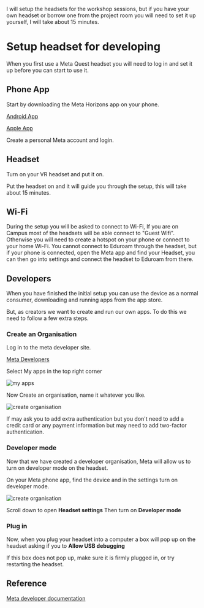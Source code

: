 I will setup the headsets for the workshop sessions, but if you have your own headset or borrow one from the project room you will need to set it up yourself, I will take about 15 minutes.

# Setup headset for developing

When you first use a Meta Quest headset you will need to log in and set it up before you can start to use it.

## Phone App

Start by downloading the Meta Horizons app on your phone.

[Android App](https://apps.apple.com/us/app/meta-horizon/id1366478176)

[Apple App](https://play.google.com/store/apps/details?id=com.oculus.twilight&hl=en_GB)

Create a personal Meta account and login.

## Headset

Turn on your VR headset and put it on.

Put the headset on and it will guide you through the setup, this will take about 15 minutes.

## Wi-Fi

During the setup you will be asked to connect to Wi-Fi, If you are on Campus most of the headsets will be able connect to "Guest Wifi". Otherwise you will need to create a hotspot on your phone or connect to your home Wi-Fi. You cannot connect to Eduroam through the headset, but if your phone is connected, open the Meta app and find your Headset, you can then go into settings and connect the headset to Eduroam from there.

## Developers

When you have finished the initial setup you can use the device as a normal consumer, downloading and running apps from the app store.

But, as creators we want to create and run our own apps. To do this we need to follow a few extra steps.

### Create an Organisation

Log in to the meta developer site.

[Meta Developers](https://developers.meta.com/horizon)

Select My apps in the top right corner

![my apps](https://uwetom.github.io/media-production-worksheets/wk18b-setup-headset/images/my_apps.jpg)

Now Create an organisation, name it whatever you like.

![create organisation](https://uwetom.github.io/media-production-worksheets/wk18b-setup-headset/images/createorganisation.jpg)

If may ask you to add extra authentication but you don't need to add a credit card or any payment information but may need to add two-factor authentication.

### Developer mode

Now that we have created a developer organisation,  Meta will allow us to turn on developer mode on the headset.

On your Meta phone app, find the device and in the settings turn on developer mode.

![create organisation](https://uwetom.github.io/media-production-worksheets/wk18b-setup-headset/images/phone_1.png)

Scroll down to open **Headset settings**
Then turn on **Developer mode**

### Plug in

Now, when you plug your headset into a computer a box will pop up on the headset asking if you to **Allow USB debugging**

If this box does not pop up, make sure it is firmly plugged in, or try restarting the headset.

## Reference

[Meta developer documentation](https://developers.meta.com/horizon/documentation/unity/unity-env-device-setup/)
